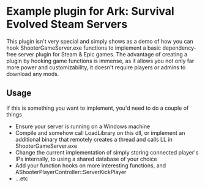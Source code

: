 Example plugin for Ark: Survival Evolved Steam Servers
====================
This plugin isn't very special and simply shows as a demo of how you can hook ShooterGameServer.exe functions
to implement a basic dependency-free server plugin for Steam & Epic games. The advantage of creating a plugin by
hooking game functions is immense, as it allows you not only far more power and customizability, it doesn't
require players or admins to download any mods. 

Usage
---------
If this is something you want to implement, you'd need to do a couple of things
* Ensure your server is running on a Windows machine
* Compile and somehow call LoadLibrary on this dll, or implement an additional binary that remotely creates a thread and calls LL in ShooterGameServer.exe
* Change the current implementation of simply storing connected player's IPs internally, to using a shared database of your choice
* Add your function hooks on more interesting functions, and AShooterPlayerController::ServerKickPlayer
* ...etc
